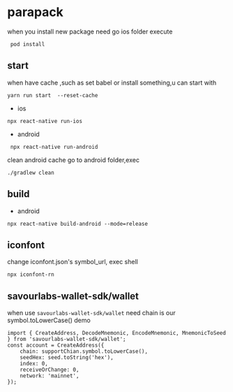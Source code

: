 # parapack

when you install new package need go ios folder execute

```
 pod install
```

## start

when have cache ,such as set babel or install something,u can start with

```
yarn run start  --reset-cache
```

- ios

```
npx react-native run-ios
```

- android

```
 npx react-native run-android 

```

clean android cache
go to android folder,exec

```
./gradlew clean
```

## build

- android

```
npx react-native build-android --mode=release  

```

## iconfont

change iconfont.json's symbol_url, exec shell

```
npx iconfont-rn
```

## savourlabs-wallet-sdk/wallet

when use `savourlabs-wallet-sdk/wallet` need chain is our symbol.toLowerCase()
demo

```
import { CreateAddress, DecodeMnemonic, EncodeMnemonic, MnemonicToSeed } from 'savourlabs-wallet-sdk/wallet';
const account = CreateAddress({
    chain: supportChian.symbol.toLowerCase(),
    seedHex: seed.toString('hex'),
    index: 0,
    receiveOrChange: 0,
    network: 'mainnet',
});

```
